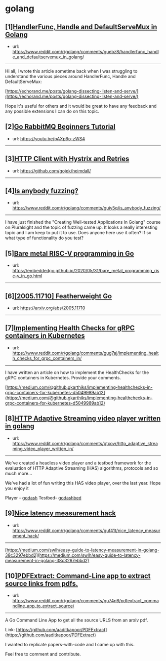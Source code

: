 # golang
## [1][HandlerFunc, Handle and DefaultServeMux in Golang](https://www.reddit.com/r/golang/comments/guebz8/handlerfunc_handle_and_defaultservemux_in_golang/)
- url: https://www.reddit.com/r/golang/comments/guebz8/handlerfunc_handle_and_defaultservemux_in_golang/
---
Hi all, I wrote this article sometime back when I was struggling to understand the various pieces around HandlerFunc, Handle and DefaultServeMux:

[https://echorand.me/posts/golang-dissecting-listen-and-serve/](https://echorand.me/posts/golang-dissecting-listen-and-serve/)

Hope it's useful for others and it would be great to have any feedback and any possible extensions I can do on this topic.
## [2][Go RabbitMQ Beginners Tutorial](https://www.reddit.com/r/golang/comments/gtx8d6/go_rabbitmq_beginners_tutorial/)
- url: https://youtu.be/pAXp6o-zWS4
---

## [3][HTTP Client with Hystrix and Retries](https://www.reddit.com/r/golang/comments/gukle2/http_client_with_hystrix_and_retries/)
- url: https://github.com/gojek/heimdall/
---

## [4][Is anybody fuzzing?](https://www.reddit.com/r/golang/comments/guiy5q/is_anybody_fuzzing/)
- url: https://www.reddit.com/r/golang/comments/guiy5q/is_anybody_fuzzing/
---
I have just finished the "Creating Well-tested Applications In Golang" course on Pluralsight and the topic of fuzzing came up. It looks a really interesting topic and I am keep to put it to use. Does anyone here use it often? If so what type of functionality do you test?
## [5][Bare metal RISC-V programming in Go](https://www.reddit.com/r/golang/comments/gtzm7h/bare_metal_riscv_programming_in_go/)
- url: https://embeddedgo.github.io/2020/05/31/bare_metal_programming_risc-v_in_go.html
---

## [6][[2005.11710] Featherweight Go](https://www.reddit.com/r/golang/comments/gtxflh/200511710_featherweight_go/)
- url: https://arxiv.org/abs/2005.11710
---

## [7][Implementing Health Checks for gRPC containers in Kubernetes](https://www.reddit.com/r/golang/comments/gug7aj/implementing_health_checks_for_grpc_containers_in/)
- url: https://www.reddit.com/r/golang/comments/gug7aj/implementing_health_checks_for_grpc_containers_in/
---
I have written an article on how to implement the HealthChecks for the gRPC containers in Kubernetes. Provide your comments.

[https://medium.com/@github.gkarthiks/implementing-healthchecks-in-grpc-containers-for-kubernetes-d5049989ab12](https://medium.com/@github.gkarthiks/implementing-healthchecks-in-grpc-containers-for-kubernetes-d5049989ab12)
## [8][HTTP Adaptive Streaming video player written in golang](https://www.reddit.com/r/golang/comments/gtxovr/http_adaptive_streaming_video_player_written_in/)
- url: https://www.reddit.com/r/golang/comments/gtxovr/http_adaptive_streaming_video_player_written_in/
---
We've created a headless video player and a testbed framework for the evaluation of HTTP Adaptive Streaming (HAS) algorithms, protocols and so much more...

We've had a lot of fun writing this HAS video player, over the last year.  Hope you enjoy it

Player - [godash](https://github.com/uccmisl/godash)
Testbed- [godashbed](https://github.com/uccmisl/godashbed)
## [9][Nice latency measurement hack](https://www.reddit.com/r/golang/comments/guf41t/nice_latency_measurement_hack/)
- url: https://www.reddit.com/r/golang/comments/guf41t/nice_latency_measurement_hack/
---
[https://medium.com/swlh/easy-guide-to-latency-measurement-in-golang-38c3297ebbd2](https://medium.com/swlh/easy-guide-to-latency-measurement-in-golang-38c3297ebbd2)
## [10][PDFExtract: Command-Line app to extract source links from pdfs.](https://www.reddit.com/r/golang/comments/gu74n6/pdfextract_commandline_app_to_extract_source/)
- url: https://www.reddit.com/r/golang/comments/gu74n6/pdfextract_commandline_app_to_extract_source/
---
A Go Command Line App to get all the source URLS from an arxiv pdf.

Link: [https://github.com/aaditkapoor/PDFExtract](https://github.com/aaditkapoor/PDFExtract)

I wanted to replicate papers-with-code and I came up with this.

Feel free to comment and contribute.
